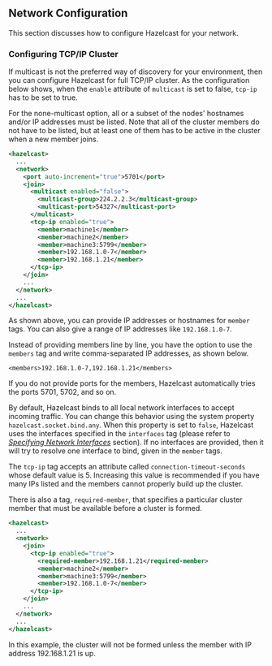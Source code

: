 

## Network Configuration

This section discusses how to configure Hazelcast for your network.

### Configuring TCP/IP Cluster

If multicast is not the preferred way of discovery for your environment, then you can configure Hazelcast for full TCP/IP cluster. As the configuration below shows, when the `enable` attribute of `multicast` is set to false, `tcp-ip` has to be set to true. 

For the none-multicast option, all or a subset of the nodes' hostnames and/or IP addresses must be listed. Note that all of the cluster members do not have to be listed, but at least one of them has to be active in the cluster when a new member joins. 


```xml
<hazelcast>
  ...
  <network>
    <port auto-increment="true">5701</port>
    <join>
      <multicast enabled="false">
        <multicast-group>224.2.2.3</multicast-group>
        <multicast-port>54327</multicast-port>
      </multicast>
      <tcp-ip enabled="true">
        <member>machine1</member>
        <member>machine2</member>
        <member>machine3:5799</member>
        <member>192.168.1.0-7</member>
        <member>192.168.1.21</member>
      </tcp-ip>
    </join>
    ...
  </network>
  ...
</hazelcast>
```

As shown above, you can provide IP addresses or hostnames for `member` tags. You can also give a range of IP addresses like `192.168.1.0-7`.

Instead of providing members line by line, you have the option to use the `members` tag and write comma-separated IP addresses, as shown below.

`<members>192.168.1.0-7,192.168.1.21</members>`

If you do not provide ports for the members, Hazelcast automatically tries the ports 5701, 5702, and so on.

By default, Hazelcast binds to all local network interfaces to accept incoming traffic. You can change this behavior using the system property `hazelcast.socket.bind.any`. When this property is set to `false`, Hazelcast uses the interfaces specified in the `interfaces` tag (please refer to *[Specifying Network Interfaces](#specifying-network-interfaces)* section). If no interfaces are provided, then it will try to resolve one interface to bind, given in the `member` tags.

The `tcp-ip` tag accepts an attribute called `connection-timeout-seconds` whose default value is 5. Increasing this value is recommended if you have many IPs listed and the members cannot properly build up the cluster.

There is also a tag, `required-member`, that specifies a particular cluster member that must be available before a cluster is formed. 

```xml
<hazelcast>
  ...
  <network>
    <join>
      <tcp-ip enabled="true">
        <required-member>192.168.1.21</required-member>
        <member>machine2</member>
        <member>machine3:5799</member>
        <member>192.168.1.0-7</member>
      </tcp-ip>
    </join>
    ...
  </network>
  ...
</hazelcast>
```

In this example, the cluster will not be formed unless the member with IP address 192.168.1.21 is up.
<br></br>